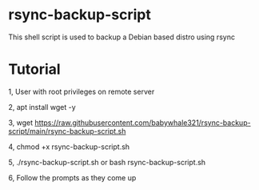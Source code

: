 # rsync-backup-script

This shell script is used to backup a Debian based distro using rsync

# Tutorial

1, User with root privileges on remote server

2, apt install wget -y

3, wget https://raw.githubusercontent.com/babywhale321/rsync-backup-script/main/rsync-backup-script.sh

4, chmod +x rsync-backup-script.sh

5, ./rsync-backup-script.sh or bash rsync-backup-script.sh

6, Follow the prompts as they come up
